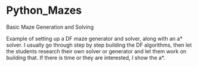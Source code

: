 # Python_Mazes
Basic Maze Generation and Solving

Example of setting up a DF maze generator and solver, along with an a* solver. 
I usually go through step by step building the DF algorithms, 
then let the students research their own solver or generator and let them work on building that.
If there is time or they are interested, I show the a*.
